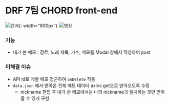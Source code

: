 # DRF 7팀 CHORD front-end

![캡쳐](https://user-images.githubusercontent.com/102040717/180907044-f2a83467-056b-4998-9ef3-41abf9ba452d.png){: width="800px"}
![영상](https://user-images.githubusercontent.com/102040717/180907974-24b9bb01-b6eb-4dce-96f2-897263b159b8.gif)

### 기능

- 내가 쓴 메모 : 장르, 노래 제목, 가수, 메모를 Modal 창에서 작성하여 post

### 미해결 이슈

- API id로 개별 메모 접근하여 `onDelete` 작동
- `data.json` 에서 받아온 전체 메모 데이터 axios get으로 받아오도록 수정
  - nickname 편집 후 내가 쓴 메모에서는 나의 nickname과 일치하는 것만 받아올 수 있게 구현
